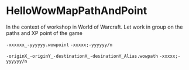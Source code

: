 # HelloWowMapPathAndPoint
In the context of workshop in World of Warcraft. Let work in group on the paths and XP point of the game


```-xxxxxx_-yyyyyy.wowpoint```
`-xxxxx;-yyyyyy/n`

```-originX_-originY_-destinationX_-desinationY_Alias.wowpath```
`-xxxxx;-yyyyyy/n`


